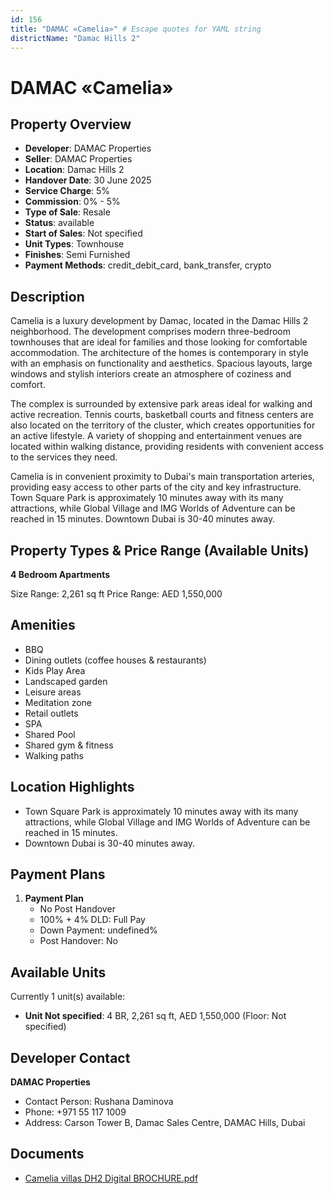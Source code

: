 ```yaml
---
id: 156
title: "DAMAC «Camelia»" # Escape quotes for YAML string
districtName: "Damac Hills 2"
---
```


# DAMAC «Camelia»

## Property Overview
- **Developer**: DAMAC Properties
- **Seller**: DAMAC Properties
- **Location**: Damac Hills 2
- **Handover Date**: 30 June 2025
- **Service Charge**: 5%
- **Commission**: 0% - 5%
- **Type of Sale**: Resale
- **Status**: available
- **Start of Sales**: Not specified
- **Unit Types**: Townhouse
- **Finishes**: Semi Furnished
- **Payment Methods**: credit_debit_card, bank_transfer, crypto

## Description
Camelia is a luxury development by Damac, located in the Damac Hills 2 neighborhood. The development comprises modern three-bedroom townhouses that are ideal for families and those looking for comfortable accommodation. The architecture of the homes is contemporary in style with an emphasis on functionality and aesthetics. Spacious layouts, large windows and stylish interiors create an atmosphere of coziness and comfort.

 The complex is surrounded by extensive park areas ideal for walking and active recreation. Tennis courts, basketball courts and fitness centers are also located on the territory of the cluster, which creates opportunities for an active lifestyle. A variety of shopping and entertainment venues are located within walking distance, providing residents with convenient access to the services they need. 

Camelia is in convenient proximity to Dubai's main transportation arteries, providing easy access to other parts of the city and key infrastructure. Town Square Park is approximately 10 minutes away with its many attractions, while Global Village and IMG Worlds of Adventure can be reached in 15 minutes. Downtown Dubai is 30-40 minutes away.

## Property Types & Price Range (Available Units)
**4 Bedroom Apartments**

Size Range: 2,261 sq ft
Price Range: AED 1,550,000

## Amenities
- BBQ
- Dining outlets  (coffee houses & restaurants)
- Kids Play Area
- Landscaped garden
- Leisure areas
- Meditation zone
- Retail outlets
- SPA
- Shared Pool
- Shared gym & fitness
- Walking paths

## Location Highlights
- Town Square Park is approximately 10 minutes away with its many attractions, while Global Village and IMG Worlds of Adventure can be reached in 15 minutes.
- Downtown Dubai is 30-40 minutes away.

## Payment Plans
1. **Payment Plan**
   - No Post Handover
   - 100% + 4% DLD: Full Pay
   - Down Payment: undefined%
   - Post Handover: No

## Available Units
Currently 1 unit(s) available:
- **Unit Not specified**: 4 BR, 2,261 sq ft, AED 1,550,000 (Floor: Not specified)

## Developer Contact
**DAMAC Properties**
- Contact Person: Rushana Daminova
- Phone: +971 55 117 1009
- Address: Carson Tower B, Damac Sales Centre, DAMAC Hills, Dubai

## Documents
- [Camelia villas DH2 Digital BROCHURE.pdf](https://cdn.geniemap.net/2023/07/06/SZGFuUeSJXUktEJJO5DiFup4TRcVRXP10QivKABf.pdf)
